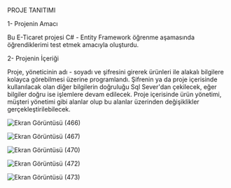 PROJE TANITIMI

1- Projenin Amacı

Bu E-Ticaret projesi C# - Entity Framework öğrenme aşamasında öğrendiklerimi test etmek amacıyla oluşturdu.

2- Projenin İçeriği

Proje, yöneticinin adı - soyadı ve şifresini girerek ürünleri ile alakalı bilgilere kolayca görebilmesi üzerine programlandı. Şifrenin ya da proje içerisinde kullanılacak olan diğer bilgilerin 
doğruluğu Sql Sever'dan çekilecek, eğer bilgiler doğru ise işlemlere devam edilecek. Proje içerisinde ürün yönetimi, müşteri yönetimi gibi alanlar olup bu alanlar üzerinden 
değişiklikler gerçekleştirilebilecek.

![Ekran Görüntüsü (466)](https://github.com/zeynepiseri/ETicaretUyg-CodeFirst/assets/110569853/944dccb1-4434-45e8-8d9a-baa94be1630d)

![Ekran Görüntüsü (467)](https://github.com/zeynepiseri/ETicaretUyg-CodeFirst/assets/110569853/114022b4-366c-4ea8-9331-90fd01c07883)

![Ekran Görüntüsü (470)](https://github.com/zeynepiseri/ETicaretUyg-CodeFirst/assets/110569853/d575d32e-fc24-4854-aaec-f94990572e27)

![Ekran Görüntüsü (472)](https://github.com/zeynepiseri/ETicaretUyg-CodeFirst/assets/110569853/e7a3eec3-d86d-441c-939d-0a495aed3621)

![Ekran Görüntüsü (473)](https://github.com/zeynepiseri/ETicaretUyg-CodeFirst/assets/110569853/a17da1c5-ba17-43ea-ae03-1d17a4596a68)
